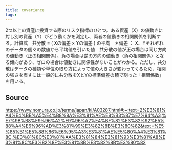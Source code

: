 ```yaml
---
title: covariance
tags: 
---
```


2つ以上の資産に投資する際のリスク指標のひとつ。ある資産（X）の値動きに対し別の資産（Y）がどう動くかを測定し、両者の値動きの相関関係を判断する。計算式　共分散 = ( Xの偏差 × Yの偏差 ) の平均　＊偏差 ： X、Yそれぞれのデータの個々の数値から平均値を引いた値　共分散の値が正の場合は同じ方向の値動き（正の相関関係）、負の場合は逆の方向の値動き（負の相関関係）となる傾向があり、ゼロの場合は値動きに関係性がないことがわかる。ただし、共分散はデータの種類や単位の取り方によって値の大きさが変わってくるため、相関の強さを表すには一般的に共分散をXとYの標準偏差の積で割った「相関係数」を用いる。

## Source
https://www.nomura.co.jp/terms/japan/ki/A03287.html#:~:text=2%E3%81%A4%E4%BB%A5%E4%B8%8A%E3%81%AE%E8%B3%87%E7%94%A3,%E7%9B%B8%E9%96%A2%E9%96%A2%E4%BF%82%E3%82%92%E5%88%A4%E6%96%AD%E3%81%99%E3%82%8B%E3%80%82&text=%E5%85%B1%E5%88%86%E6%95%A3%E3%81%AE%E5%80%A4%E3%81%8C,%E3%81%8C%E3%81%AA%E3%81%84%E3%81%93%E3%81%A8%E3%81%8C%E3%82%8F%E3%81%8B%E3%82%8B%E3%80%82